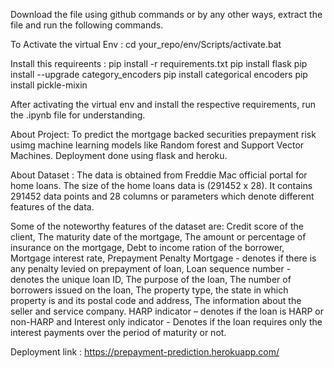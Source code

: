 Download the file using github commands or by any other ways, extract the file and run the following commands.

To Activate the virtual Env :
cd your_repo/env/Scripts/activate.bat

Install this requireents :
pip install -r requirements.txt
pip install flask
pip install --upgrade category_encoders
pip install categorical encoders
pip install pickle-mixin

After activating the virtual env and install the respective requirements, run the .ipynb file for understanding.

About Project:
To predict the mortgage backed securities prepayment risk usimg machine learning models like Random forest and Support Vector Machines. Deployment done using flask and heroku.

About Dataset :
The data is obtained from Freddie Mac official portal for home loans. The size of the home loans data is (291452 x 28). It contains 291452 data points and 28 columns or parameters which denote different features of the data.

Some of the noteworthy features of the dataset are:
Credit score of the client, The maturity date of the mortgage, The amount or percentage of insurance on the mortgage, Debt to income ration of the borrower, Mortgage interest rate, Prepayment Penalty Mortgage - denotes if there is any penalty levied on prepayment of loan, Loan sequence number - denotes the unique loan ID, The purpose of the loan, The number of borrowers issued on the loan, The property type, the state in which property is and its postal code and address, The information about the seller and service company. HARP indicator – denotes if the loan is HARP or non-HARP and Interest only indicator - Denotes if the loan requires only the interest
payments over the period of maturity or not.

Deployment link :
https://prepayment-prediction.herokuapp.com/
